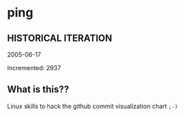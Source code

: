 # ping

## HISTORICAL ITERATION
2005-06-17

Incremented: 2937

## What is this?? 
Linux skills to hack the github commit visualization chart `;-)`
